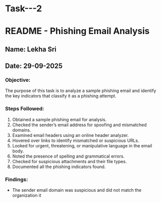 # Task---2
# README - Phishing Email Analysis

## Name: Lekha Sri
## Date: 29-09-2025

### Objective:
The purpose of this task is to analyze a sample phishing email and identify the key indicators that classify it as a phishing attempt.

### Steps Followed:
1. Obtained a sample phishing email for analysis.
2. Checked the sender’s email address for spoofing and mismatched domains.
3. Examined email headers using an online header analyzer.
4. Hovered over links to identify mismatched or suspicious URLs.
5. Looked for urgent, threatening, or manipulative language in the email body.
6. Noted the presence of spelling and grammatical errors.
7. Checked for suspicious attachments and their file types.
8. Documented all the phishing indicators found.

### Findings:
- The sender email domain was suspicious and did not match the organization it
